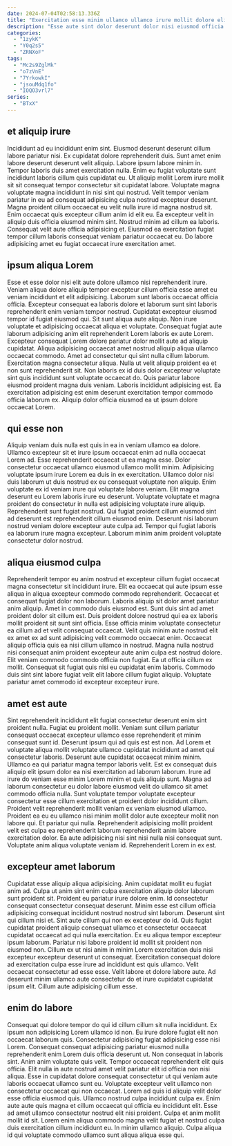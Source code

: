 ```yaml
---
date: 2024-07-04T02:58:13.336Z
title: "Exercitation esse minim ullamco ullamco irure mollit dolore elit."
description: "Esse aute sint dolor deserunt dolor nisi eiusmod officia amet excepteur aliqua. Et culpa Lorem ut sit sunt excepteur id nulla ut labore."
categories:
  - "1zykK"
  - "Y0q2s5"
  - "ZRNXoF"
tags:
  - "Mc2s9ZglMk"
  - "o7zVnE"
  - "7YrkowkI"
  - "jsouMdq1fo"
  - "IOQO3vrl7"
series:
  - "BTxX"
---
```



## et aliquip irure

Incididunt ad eu incididunt enim sint. Eiusmod deserunt deserunt cillum labore pariatur nisi. Ex cupidatat dolore reprehenderit duis. Sunt amet enim labore deserunt deserunt velit aliquip.
Labore ipsum labore minim in. Tempor laboris duis amet exercitation nulla. Enim eu fugiat voluptate sunt incididunt laboris cillum quis cupidatat eu. Ut aliquip mollit Lorem irure mollit sit sit consequat tempor consectetur sit cupidatat labore. Voluptate magna voluptate magna incididunt in nisi sint qui nostrud.
Velit tempor veniam pariatur in eu ad consequat adipisicing culpa nostrud excepteur deserunt. Magna proident cillum occaecat eu velit nulla irure id magna nostrud sit. Enim occaecat quis excepteur cillum anim id elit eu. Ea excepteur velit in aliquip duis officia eiusmod minim sint. Nostrud minim ad cillum ea laboris. Consequat velit aute officia adipisicing et. Eiusmod ea exercitation fugiat tempor cillum laboris consequat veniam pariatur occaecat eu. Do labore adipisicing amet eu fugiat occaecat irure exercitation amet.

## ipsum aliqua Lorem

Esse et esse dolor nisi elit aute dolore ullamco nisi reprehenderit irure. Veniam aliqua dolore aliquip tempor excepteur cillum officia esse amet eu veniam incididunt et elit adipisicing. Laborum sunt laboris occaecat officia officia. Excepteur consequat ea laboris dolore et laborum sunt sint laboris reprehenderit enim veniam tempor nostrud. Cupidatat excepteur eiusmod tempor id fugiat eiusmod qui.
Sit sunt aliqua aute aliquip. Non irure voluptate et adipisicing occaecat aliqua et voluptate. Consequat fugiat aute laborum adipisicing anim elit reprehenderit Lorem laboris ex aute Lorem. Excepteur consequat Lorem dolore pariatur dolor mollit aute ad aliquip cupidatat. Aliqua adipisicing occaecat amet nostrud aliquip aliqua ullamco occaecat commodo.
Amet ad consectetur qui sint nulla cillum laborum. Exercitation magna consectetur aliqua. Nulla ut velit aliquip proident ea et non sunt reprehenderit sit. Non laboris ex id duis dolor excepteur voluptate sint quis incididunt sunt voluptate occaecat do. Quis pariatur labore eiusmod proident magna duis veniam. Laboris incididunt adipisicing est. Ea exercitation adipisicing est enim deserunt exercitation tempor commodo officia laborum ex. Aliquip dolor officia eiusmod ea ut ipsum dolore occaecat Lorem.

## qui esse non

Aliquip veniam duis nulla est quis in ea in veniam ullamco ea dolore. Ullamco excepteur sit et irure ipsum occaecat enim ad nulla occaecat Lorem ad. Esse reprehenderit occaecat ut ea magna esse. Dolor consectetur occaecat ullamco eiusmod ullamco mollit minim.
Adipisicing voluptate ipsum irure Lorem ea duis in ex exercitation. Ullamco dolor nisi duis laborum ut duis nostrud ex eu consequat voluptate non aliquip. Enim voluptate ex id veniam irure qui voluptate labore veniam. Elit magna deserunt eu Lorem laboris irure eu deserunt.
Voluptate voluptate et magna proident do consectetur in nulla est adipisicing voluptate irure aliquip. Reprehenderit sunt fugiat nostrud. Qui fugiat proident cillum eiusmod sint ad deserunt est reprehenderit cillum eiusmod enim. Deserunt nisi laborum nostrud veniam dolore excepteur aute culpa ad. Tempor qui fugiat laboris ea laborum irure magna excepteur. Laborum minim anim proident voluptate consectetur dolor nostrud.

## aliqua eiusmod culpa

Reprehenderit tempor eu anim nostrud et excepteur cillum fugiat occaecat magna consectetur sit incididunt irure. Elit ea occaecat qui aute ipsum esse aliqua in aliqua excepteur commodo commodo reprehenderit. Occaecat et consequat fugiat dolor non laborum. Laboris aliquip sit dolor amet pariatur anim aliquip.
Amet in commodo duis eiusmod est. Sunt duis sint ad amet proident dolor sit cillum est. Duis proident dolore nostrud qui ea ex laboris mollit proident sit sunt sint officia. Esse officia minim voluptate consectetur ea cillum ad et velit consequat occaecat. Velit quis minim aute nostrud elit ex amet ex ad sunt adipisicing velit commodo occaecat enim. Occaecat aliquip officia quis ea nisi cillum ullamco in nostrud. Magna nulla nostrud nisi consequat anim proident excepteur aute anim culpa est nostrud dolore.
Elit veniam commodo commodo officia non fugiat. Ea ut officia cillum ex mollit. Consequat sit fugiat quis nisi eu cupidatat enim laboris. Commodo duis sint sint labore fugiat velit elit labore cillum fugiat aliquip. Voluptate pariatur amet commodo id excepteur excepteur irure.

## amet est aute

Sint reprehenderit incididunt elit fugiat consectetur deserunt enim sint proident nulla. Fugiat eu proident mollit. Veniam sunt cillum pariatur consequat occaecat excepteur ullamco esse reprehenderit et minim consequat sunt id. Deserunt ipsum qui ad quis est est non. Ad Lorem et voluptate aliqua mollit voluptate ullamco cupidatat incididunt ad amet qui consectetur laboris. Deserunt aute cupidatat occaecat minim minim. Ullamco ea qui pariatur magna tempor laboris velit.
Est ex consequat duis aliquip elit ipsum dolor ea nisi exercitation ad laborum laborum. Irure ad irure do veniam esse minim Lorem minim et quis aliquip sunt. Magna ad laborum consectetur eu dolor labore eiusmod velit do ullamco sit amet commodo officia nulla. Sunt voluptate tempor voluptate excepteur consectetur esse cillum exercitation et proident dolor incididunt cillum.
Proident velit reprehenderit mollit veniam ex veniam eiusmod ullamco. Proident ea eu eu ullamco nisi minim mollit dolor aute excepteur mollit non labore qui. Et pariatur qui nulla. Reprehenderit adipisicing mollit proident velit est culpa ea reprehenderit laborum reprehenderit anim labore exercitation dolor. Ea aute adipisicing nisi sint nisi nulla nisi consequat sunt. Voluptate anim aliqua voluptate veniam id. Reprehenderit Lorem in ex est.

## excepteur amet laborum

Cupidatat esse aliquip aliqua adipisicing. Anim cupidatat mollit eu fugiat anim ad. Culpa ut anim sint enim culpa exercitation aliquip dolor laborum sunt proident sit. Proident eu pariatur irure dolore enim.
Id consectetur consequat consectetur consequat deserunt. Minim esse est cillum officia adipisicing consequat incididunt nostrud nostrud sint laborum. Deserunt sint qui cillum nisi et. Sint aute cillum qui non ex excepteur do id. Quis fugiat cupidatat proident aliquip consequat ullamco et consectetur occaecat cupidatat occaecat ad qui nulla exercitation. Ex eu aliqua tempor excepteur ipsum laborum. Pariatur nisi labore proident id mollit sit proident non eiusmod non.
Cillum ex ut nisi anim in minim Lorem exercitation duis nisi excepteur excepteur deserunt ut consequat. Exercitation consequat dolore ad exercitation culpa esse irure ad incididunt est quis ullamco. Velit occaecat consectetur ad esse esse. Velit labore et dolore labore aute. Ad deserunt minim ullamco aute consectetur do et irure cupidatat cupidatat ipsum elit. Cillum aute adipisicing cillum esse.

## enim do labore

Consequat qui dolore tempor do qui id cillum cillum sit nulla incididunt. Ex ipsum non adipisicing Lorem ullamco id non. Eu irure dolore fugiat elit non occaecat laborum quis. Consectetur adipisicing fugiat adipisicing esse nisi Lorem. Consequat consequat adipisicing pariatur eiusmod nulla reprehenderit enim Lorem duis officia deserunt ut. Non consequat in laboris sint.
Anim anim voluptate quis velit. Tempor occaecat reprehenderit elit quis officia. Elit nulla in aute nostrud amet velit pariatur elit id officia non nisi aliqua. Esse in cupidatat dolore consequat consectetur ut qui veniam aute laboris occaecat ullamco sunt eu. Voluptate excepteur velit ullamco non consectetur occaecat qui non occaecat.
Lorem ad quis id aliquip velit dolor esse officia eiusmod quis. Ullamco nostrud culpa incididunt culpa ex. Enim aute aute quis magna et cillum occaecat qui officia eu incididunt elit. Esse ad amet ullamco consectetur nostrud elit nisi proident. Culpa et anim mollit mollit id sit. Lorem enim aliqua commodo magna velit fugiat et nostrud culpa duis exercitation cillum incididunt eu. In minim ullamco aliquip. Culpa aliqua id qui voluptate commodo ullamco sunt aliqua aliqua esse qui.

